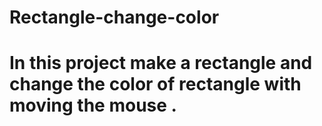 # Rectangle-change-color
# In this project make a rectangle and change the color of rectangle with moving the mouse .
